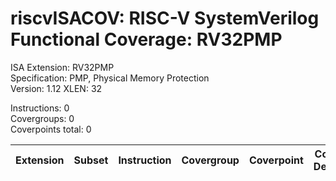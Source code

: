 # riscvISACOV: RISC-V SystemVerilog Functional Coverage: RV32PMP

ISA Extension: RV32PMP  
Specification: PMP, Physical Memory Protection  
Version:       1.12
XLEN:          32 

Instructions:  0  
Covergroups:   0  
Coverpoints total:   0  

| Extension | Subset | Instruction| Covergroup | Coverpoint     | Coverpoint Description | Coverpoint Level  |
| ----------| ------ | ---------- | ---------- | -------------- | ---------------------- | ----------------- |


